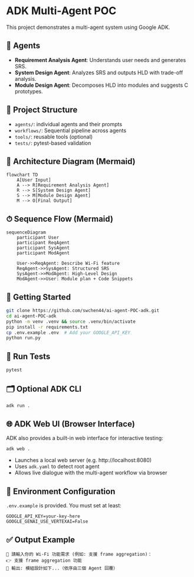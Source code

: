# ADK Multi-Agent POC

This project demonstrates a multi-agent system using Google ADK.

## 🧩 Agents
- **Requirement Analysis Agent**: Understands user needs and generates SRS.
- **System Design Agent**: Analyzes SRS and outputs HLD with trade-off analysis.
- **Module Design Agent**: Decomposes HLD into modules and suggests C prototypes.

## 📁 Project Structure
- `agents/`: individual agents and their prompts
- `workflows/`: Sequential pipeline across agents
- `tools/`: reusable tools (optional)
- `tests/`: pytest-based validation

## 🧠 Architecture Diagram (Mermaid)
```mermaid
flowchart TD
    A[User Input]
    A --> R[Requirement Analysis Agent]
    R --> S[System Design Agent]
    S --> M[Module Design Agent]
    M --> O[Final Output]
```

## ⏱ Sequence Flow (Mermaid)
```mermaid
sequenceDiagram
    participant User
    participant ReqAgent
    participant SysAgent
    participant ModAgent

    User->>ReqAgent: Describe Wi-Fi feature
    ReqAgent->>SysAgent: Structured SRS
    SysAgent->>ModAgent: High-Level Design
    ModAgent->>User: Module plan + Code Snippets
```

## 🚀 Getting Started
```bash
git clone https://github.com/swchen44/ai-agent-POC-adk.git
cd ai-agent-POC-adk
python -m venv .venv && source .venv/bin/activate
pip install -r requirements.txt
cp .env.example .env  # Add your GOOGLE_API_KEY
python run.py
```

## 🧪 Run Tests
```bash
pytest
```

## 🗂️ Optional ADK CLI
```bash
adk run .
```

## 🌐 ADK Web UI (Browser Interface)
ADK also provides a built-in web interface for interactive testing:

```bash
adk web .
```
- Launches a local web server (e.g. http://localhost:8080)
- Uses `adk.yaml` to detect root agent
- Allows live dialogue with the multi-agent workflow via browser



## 🔐 Environment Configuration
`.env.example` is provided. You must set at least:
```dotenv
GOOGLE_API_KEY=your-key-here
GOOGLE_GENAI_USE_VERTEXAI=False
```

## ✅ Output Example
```text
🧠 請輸入你的 Wi-Fi 功能需求 (例如: 支援 frame aggregation)：
👉 支援 frame aggregation 功能
🤖 輸出: 模組設計如下...（依序由三個 Agent 回覆）
```
